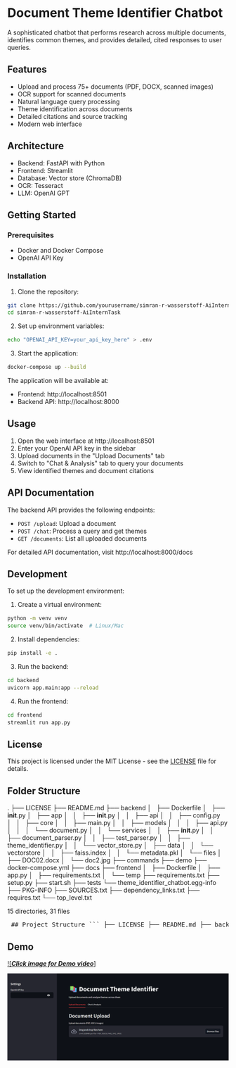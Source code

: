 # Document Theme Identifier Chatbot

A sophisticated chatbot that performs research across multiple documents, identifies common themes, and provides detailed, cited responses to user queries.

## Features

- Upload and process 75+ documents (PDF, DOCX, scanned images)
- OCR support for scanned documents
- Natural language query processing
- Theme identification across documents
- Detailed citations and source tracking
- Modern web interface

## Architecture

- Backend: FastAPI with Python
- Frontend: Streamlit
- Database: Vector store (ChromaDB)
- OCR: Tesseract
- LLM: OpenAI GPT

## Getting Started

### Prerequisites

- Docker and Docker Compose
- OpenAI API Key

### Installation

1. Clone the repository:
```bash
git clone https://github.com/yourusername/simran-r-wasserstoff-AiInternTask.git
cd simran-r-wasserstoff-AiInternTask
```

2. Set up environment variables:
```bash
echo "OPENAI_API_KEY=your_api_key_here" > .env
```

3. Start the application:
```bash
docker-compose up --build
```

The application will be available at:
- Frontend: http://localhost:8501
- Backend API: http://localhost:8000

## Usage

1. Open the web interface at http://localhost:8501
2. Enter your OpenAI API key in the sidebar
3. Upload documents in the "Upload Documents" tab
4. Switch to "Chat & Analysis" tab to query your documents
5. View identified themes and document citations

## API Documentation

The backend API provides the following endpoints:

- `POST /upload`: Upload a document
- `POST /chat`: Process a query and get themes
- `GET /documents`: List all uploaded documents

For detailed API documentation, visit http://localhost:8000/docs

## Development

To set up the development environment:

1. Create a virtual environment:
```bash
python -m venv venv
source venv/bin/activate  # Linux/Mac
```

2. Install dependencies:
```bash
pip install -e .
```

3. Run the backend:
```bash
cd backend
uvicorn app.main:app --reload
```

4. Run the frontend:
```bash
cd frontend
streamlit run app.py
```

## License

This project is licensed under the MIT License - see the [LICENSE](LICENSE) file for details.

## Folder Structure
.
├── LICENSE
├── README.md
├── backend
│   ├── Dockerfile
│   ├── __init__.py
│   ├── app
│   │   ├── __init__.py
│   │   ├── api
│   │   ├── config.py
│   │   ├── core
│   │   ├── main.py
│   │   ├── models
│   │   │   ├── api.py
│   │   │   └── document.py
│   │   └── services
│   │       ├── __init__.py
│   │       ├── document_parser.py
│   │       ├── test_parser.py
│   │       ├── theme_identifier.py
│   │       └── vector_store.py
│   ├── data
│   │   └── vectorstore
│   │       ├── faiss.index
│   │       └── metadata.pkl
│   └── files
│       ├── DOC02.docx
│       └── doc2.jpg
├── commands
├── demo
├── docker-compose.yml
├── docs
├── frontend
│   ├── Dockerfile
│   ├── app.py
│   ├── requirements.txt
│   └── temp
├── requirements.txt
├── setup.py
├── start.sh
├── tests
└── theme_identifier_chatbot.egg-info
    ├── PKG-INFO
    ├── SOURCES.txt
    ├── dependency_links.txt
    ├── requires.txt
    └── top_level.txt

15 directories, 31 files

<pre> ## Project Structure ``` ├── LICENSE ├── README.md ├── backend │ ├── Dockerfile │ ├── __init__.py │ ├── app │ │ ├── __init__.py │ │ ├── api │ │ ├── config.py │ │ ├── core │ │ ├── main.py │ │ ├── models │ │ │ ├── api.py │ │ │ └── document.py │ │ └── services │ │ ├── __init__.py │ │ ├── document_parser.py │ │ ├── test_parser.py │ │ ├── theme_identifier.py │ │ └── vector_store.py │ ├── data │ │ └── vectorstore │ │ ├── faiss.index │ │ └── metadata.pkl │ └── files │ ├── DOC02.docx │ └── doc2.jpg ├── commands ├── demo ├── docker-compose.yml ├── docs ├── frontend │ ├── Dockerfile │ ├── app.py │ ├── requirements.txt │ └── temp ├── requirements.txt ├── setup.py ├── start.sh ├── tests └── theme_identifier_chatbot.egg-info ├── PKG-INFO ├── SOURCES.txt ├── dependency_links.txt ├── requires.txt └── top_level.txt 15 directories, 31 files ``` </pre>

## Demo


[![***Click image for Demo video***]](https://drive.google.com/file/d/1JcnzapD0pwp1se2Wh2gXAwReLC08XBBL/view?usp=drive_link)

[![Click for Demo video](demo/Screenshot%202025-05-22%20110539.png)](https://drive.google.com/file/d/1JcnzapD0pwp1se2Wh2gXAwReLC08XBBL/view?usp=drive_link)
